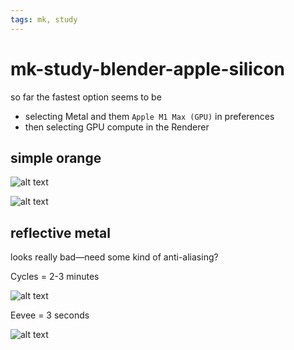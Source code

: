 ```yaml
---
tags: mk, study
---
```


# mk-study-blender-apple-silicon

so far the fastest option seems to be 
* selecting Metal and them `Apple M1 Max (GPU)` in preferences
* then selecting GPU compute in the Renderer

## simple orange

![alt text](https://files.slack.com/files-pri/T0HTW3H0V-F03DFRV8KEJ/orange-1.png?pub_secret=ce52ade54c)

![alt text](https://files.slack.com/files-pri/T0HTW3H0V-F03DKJEQ30D/orange-2.png?pub_secret=efb866f125)

## reflective metal

looks really bad—need some kind of anti-aliasing? 

Cycles = 2-3 minutes

![alt text](https://files.slack.com/files-pri/T0HTW3H0V-F03DQRWPBCL/metal-1.png?pub_secret=78350922bc)

Eevee = 3 seconds

![alt text](https://files.slack.com/files-pri/T0HTW3H0V-F03DFS87ZQW/metal-2.png?pub_secret=ea560568d5)